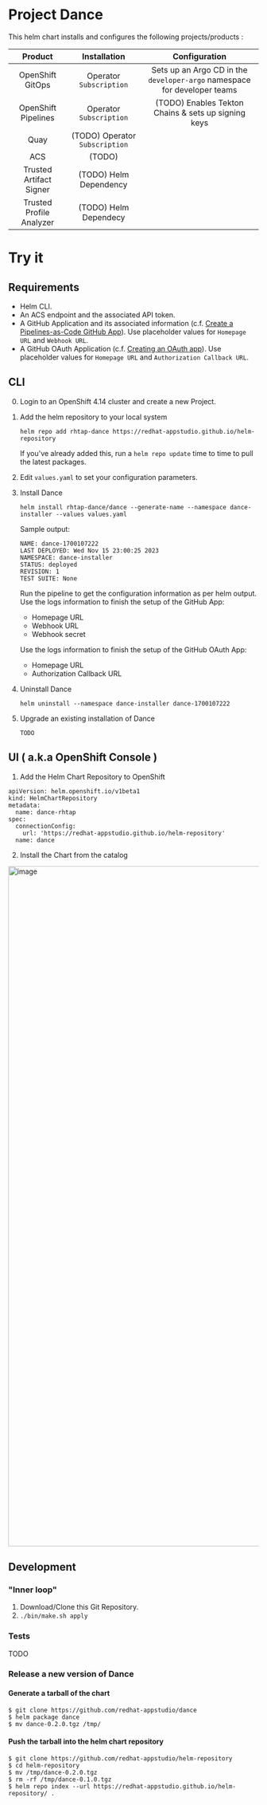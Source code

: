 # Project Dance

This helm chart installs and configures the following projects/products :


| Product | Installation    | Configuration   |
| :---:   | :---: | :---: |
| OpenShift GitOps | Operator `Subscription`   | Sets up an Argo CD in the `developer-argo` namespace for developer teams   |
| OpenShift Pipelines | Operator  `Subscription` | (TODO) Enables Tekton Chains & sets up signing keys   |
| Quay | (TODO) Operator `Subscription`  |    |
| ACS | (TODO)   |    |
| Trusted Artifact Signer | (TODO) Helm Dependency   |    |
| Trusted Profile Analyzer | (TODO) Helm Dependecy   |    |


# Try it

## Requirements

* Helm CLI.
* An ACS endpoint and the associated API token.
* A GitHub Application and its associated information (c.f. [Create a Pipelines-as-Code GitHub App](https://pipelinesascode.com/docs/install/github_apps/)). Use placeholder values for `Homepage URL` and `Webhook URL`.
* A GitHub OAuth Application (c.f. [Creating an OAuth app](https://docs.github.com/en/apps/oauth-apps/building-oauth-apps/creating-an-oauth-app)). Use placeholder values for `Homepage URL` and `Authorization Callback URL`.

## CLI

0. Login to an OpenShift 4.14 cluster and create a new Project.

1. Add the helm repository to your local system 

    `helm repo add rhtap-dance https://redhat-appstudio.github.io/helm-repository`
    
    If you've already added this, run a `helm repo update` time to time to pull the latest packages.

2. Edit `values.yaml` to set your configuration parameters.

3. Install Dance

    `helm install rhtap-dance/dance --generate-name --namespace dance-installer --values values.yaml`

    Sample output:
    
    ```
    NAME: dance-1700107222
    LAST DEPLOYED: Wed Nov 15 23:00:25 2023
    NAMESPACE: dance-installer
    STATUS: deployed
    REVISION: 1
    TEST SUITE: None
    ```

    Run the pipeline to get the configuration information as per helm output.
    Use the logs information to finish the setup of the GitHub App:
    * Homepage URL
    * Webhook URL
    * Webhook secret

    Use the logs information to finish the setup of the GitHub OAuth App:
    * Homepage URL
    * Authorization Callback URL

3. Uninstall Dance

    `helm uninstall --namespace dance-installer dance-1700107222`

4. Upgrade an existing installation of Dance

    `TODO`

## UI ( a.k.a OpenShift Console )

1. Add the Helm Chart Repository to OpenShift 

```
apiVersion: helm.openshift.io/v1beta1
kind: HelmChartRepository
metadata:
  name: dance-rhtap
spec:
  connectionConfig:
    url: 'https://redhat-appstudio.github.io/helm-repository'
  name: dance
```

2. Install the Chart from the catalog

<img width="1365" alt="image" src="https://user-images.githubusercontent.com/545280/283235252-c3dfc4d7-c11b-43ff-8a52-8b1321727b3e.png">



## Development

### "Inner loop"

1. Download/Clone this Git Repository.
2. `./bin/make.sh apply`

### Tests

TODO

### Release a new version of Dance

#### Generate a tarball of the chart


```
$ git clone https://github.com/redhat-appstudio/dance
$ helm package dance
$ mv dance-0.2.0.tgz /tmp/
```

#### Push the tarball into the helm chart repository


```
$ git clone https://github.com/redhat-appstudio/helm-repository
$ cd helm-repository
$ mv /tmp/dance-0.2.0.tgz
$ rm -rf /tmp/dance-0.1.0.tgz
$ helm repo index --url https://redhat-appstudio.github.io/helm-repository/ .
```
